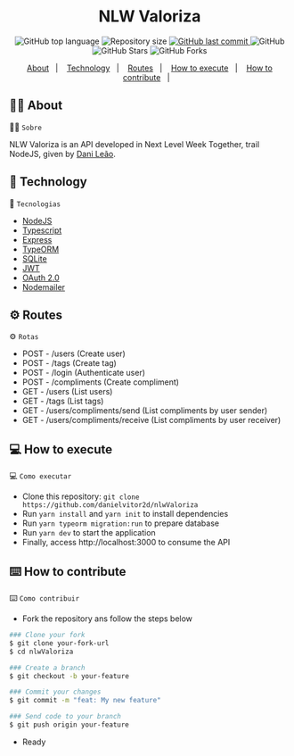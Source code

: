 <h1 align="center"> NLW Valoriza</h1>

<p align="center">
  <img alt="GitHub top language" src="https://img.shields.io/github/languages/top/danielvitor2d/nlwValoriza?style=flat-square">
  
  <img alt="Repository size" src="https://img.shields.io/github/repo-size/danielvitor2d/nlwValoriza?style=flat-square">
  
  <a href="https://github.com/danielvitor2d/nlwValoriza/commits">
    <img alt="GitHub last commit" src="https://img.shields.io/github/last-commit/danielvitor2d/nlwValoriza?style=flat-square">
  </a>
  
  <img alt="GitHub" src="https://img.shields.io/github/license/danielvitor2d/nlwValoriza?style=flat-square">

  <img alt="GitHub Stars" src="https://img.shields.io/github/stars/danielvitor2d/nlwValoriza?style=social">
	<img alt="GitHub Forks" src="https://img.shields.io/github/forks/danielvitor2d/nlwValoriza?style=social"> 
</p>
<p align="center">
  <a href="#-about">About</a>&nbsp;&nbsp;&nbsp;|&nbsp;&nbsp;&nbsp;
  <a href="#-technology">Technology</a>&nbsp;&nbsp;&nbsp;|&nbsp;&nbsp;&nbsp;
  <a href="#-routes">Routes</a>&nbsp;&nbsp;&nbsp;|&nbsp;&nbsp;&nbsp;
  <a href="#-how-to-execute">How to execute</a>&nbsp;&nbsp;&nbsp;|&nbsp;&nbsp;&nbsp;
  <a href="#-how-to-contribute">How to contribute</a>&nbsp;&nbsp;&nbsp;|&nbsp;&nbsp;&nbsp;
</p>

## :man_technologist: About
:man_technologist: ``` Sobre ```

NLW Valoriza is an API developed in Next Level Week Together, trail NodeJS, given by [Dani Leão](https://github.com/danileao).

## :rocket: Technology
:rocket: ``` Tecnologias ```
- [NodeJS](https://nodejs.org/en/)
- [Typescript](https://www.typescriptlang.org/)
- [Express](https://expressjs.com/pt-br/)
- [TypeORM](https://typeorm.io/#/)
- [SQLite](https://www.sqlite.org/index.html)
- [JWT](https://jwt.io/)
- [OAuth 2.0](https://oauth.net/2/)
- [Nodemailer](https://nodemailer.com/)

## :gear: Routes
:gear: ``` Rotas ```
- POST - /users (Create user)
- POST - /tags (Create tag)
- POST - /login (Authenticate user)
- POST - /compliments (Create compliment)
- GET - /users (List users)
- GET - /tags (List tags)
- GET - /users/compliments/send (List compliments by user sender)
- GET - /users/compliments/receive (List compliments by user receiver)

## :computer: How to execute
:computer: ``` Como executar ```
- Clone this repository: `git clone https://github.com/danielvitor2d/nlwValoriza`
- Run `yarn install` and `yarn init` to install dependencies
- Run `yarn typeorm migration:run` to prepare database
- Run `yarn dev` to start the application
- Finally, access http://localhost:3000 to consume the API

## :keyboard: How to contribute
:keyboard: ``` Como contribuir ```
- Fork the repository ans follow the steps below
```bash
### Clone your fork
$ git clone your-fork-url
$ cd nlwValoriza

### Create a branch
$ git checkout -b your-feature

### Commit your changes
$ git commit -m "feat: My new feature"

### Send code to your branch
$ git push origin your-feature
```
- Ready